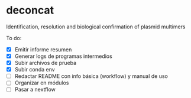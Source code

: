 # deconcat
Identification, resolution and biological confirmation of plasmid multimers

To do:
- [x] Emitir informe resumen
- [x] Generar logs de programas intermedios
- [x] Subir archivos de prueba
- [x] Subir conda env
- [ ] Redactar README con info básica (workflow) y manual de uso
- [ ] Organizar en módulos
- [ ] Pasar a nextflow
